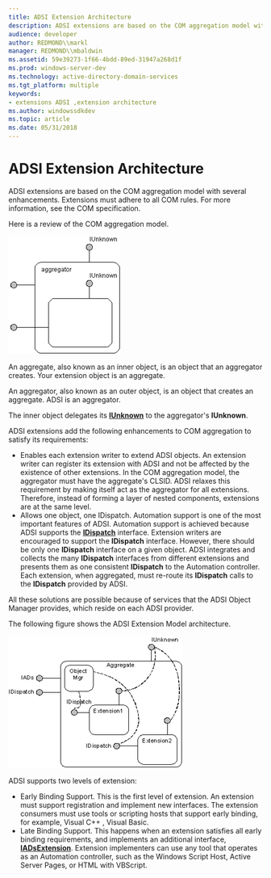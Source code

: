 ```yaml
---
title: ADSI Extension Architecture
description: ADSI extensions are based on the COM aggregation model with several enhancements. Extensions must adhere to all COM rules. For more information, see the COM specification.
audience: developer
author: REDMOND\\markl
manager: REDMOND\\mbaldwin
ms.assetid: 59e39273-1f66-4bdd-89ed-31947a268d1f
ms.prod: windows-server-dev
ms.technology: active-directory-domain-services
ms.tgt_platform: multiple
keywords:
- extensions ADSI ,extension architecture
ms.author: windowssdkdev
ms.topic: article
ms.date: 05/31/2018
---
```


# ADSI Extension Architecture

ADSI extensions are based on the COM aggregation model with several enhancements. Extensions must adhere to all COM rules. For more information, see the COM specification.

Here is a review of the COM aggregation model.

![com aggregation model](images/comagmod.png)

An aggregate, also known as an inner object, is an object that an aggregator creates. Your extension object is an aggregate.

An aggregator, also known as an outer object, is an object that creates an aggregate. ADSI is an aggregator.

The inner object delegates its [**IUnknown**](https://msdn.microsoft.com/en-us/library/ms680509(v=VS.85).aspx) to the aggregator's **IUnknown**.

ADSI extensions add the following enhancements to COM aggregation to satisfy its requirements:

-   Enables each extension writer to extend ADSI objects. An extension writer can register its extension with ADSI and not be affected by the existence of other extensions. In the COM aggregation model, the aggregator must have the aggregate's CLSID. ADSI relaxes this requirement by making itself act as the aggregator for all extensions. Therefore, instead of forming a layer of nested components, extensions are at the same level.
-   Allows one object, one IDispatch. Automation support is one of the most important features of ADSI. Automation support is achieved because ADSI supports the [**IDispatch**](https://msdn.microsoft.com/en-us/library/ms221608(v=VS.71).aspx) interface. Extension writers are encouraged to support the **IDispatch** interface. However, there should be only one **IDispatch** interface on a given object. ADSI integrates and collects the many **IDispatch** interfaces from different extensions and presents them as one consistent **IDispatch** to the Automation controller. Each extension, when aggregated, must re-route its **IDispatch** calls to the **IDispatch** provided by ADSI.

All these solutions are possible because of services that the ADSI Object Manager provides, which reside on each ADSI provider.

The following figure shows the ADSI Extension Model architecture.

![adsi extension model architecture](images/adsiexmo.png)

ADSI supports two levels of extension:

-   Early Binding Support. This is the first level of extension. An extension must support registration and implement new interfaces. The extension consumers must use tools or scripting hosts that support early binding, for example, Visual C++ , Visual Basic.
-   Late Binding Support. This happens when an extension satisfies all early binding requirements, and implements an additional interface, [**IADsExtension**](/windows/desktop/api/Iads/nn-iads-iadsextension). Extension implementers can use any tool that operates as an Automation controller, such as the Windows Script Host, Active Server Pages, or HTML with VBScript.

 

 




